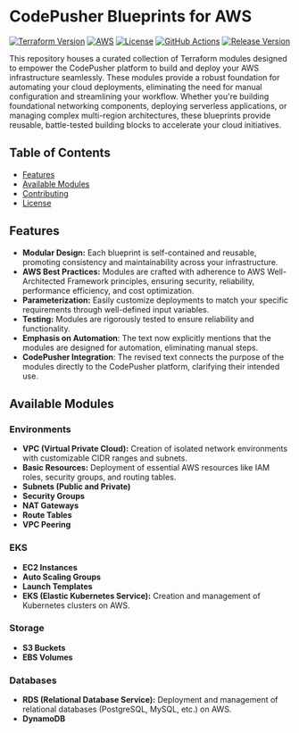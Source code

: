 # CodePusher Blueprints for AWS

[![Terraform Version](https://img.shields.io/badge/Terraform-v1.x-blue.svg)](https://www.terraform.io/)
[![AWS](https://img.shields.io/badge/Amazon_AWS-FF9900?style=for-the-badge&logo=amazonaws&logoColor=white)](https://aws.amazon.com/)
[![License](https://img.shields.io/badge/License-MIT-green.svg)](LICENSE)
[![GitHub Actions](https://github.com/codepusher-platform/codepusher-blueprints-aws/actions/workflows/release.yaml/badge.svg)](https://github.com/codepusher-platform/codepusher-blueprints-aws/actions)
[![Release Version](https://img.shields.io/github/v/release/codepusher-platform/codepusher-blueprints-aws)](https://github.com/codepusher-platform/codepusher-blueprints-aws/releases)

This repository houses a curated collection of Terraform modules designed to empower the CodePusher platform to build and deploy your AWS infrastructure seamlessly. These modules provide a robust foundation for automating your cloud deployments, eliminating the need for manual configuration and streamlining your workflow. Whether you're building foundational networking components, deploying serverless applications, or managing complex multi-region architectures, these blueprints provide reusable, battle-tested building blocks to accelerate your cloud initiatives.

## Table of Contents

- [Features](#features)
- [Available Modules](#available-modules)
- [Contributing](#contributing)
- [License](#license)

## Features

- **Modular Design:**  Each blueprint is self-contained and reusable, promoting consistency and maintainability across your infrastructure.
- **AWS Best Practices:**  Modules are crafted with adherence to AWS Well-Architected Framework principles, ensuring security, reliability, performance efficiency, and cost optimization.
- **Parameterization:** Easily customize deployments to match your specific requirements through well-defined input variables.
- **Testing:** Modules are rigorously tested to ensure reliability and functionality.
- **Emphasis on Automation**: The text now explicitly mentions that the modules are designed for automation, eliminating manual steps.
- **CodePusher Integration**: The revised text connects the purpose of the modules directly to the CodePusher platform, clarifying their intended use.

## Available Modules

### Environments

- **VPC (Virtual Private Cloud):** Creation of isolated network environments with customizable CIDR ranges and subnets.
- **Basic Resources:** Deployment of essential AWS resources like IAM roles, security groups, and routing tables.
- **Subnets (Public and Private)**
- **Security Groups**
- **NAT Gateways**
- **Route Tables**
- **VPC Peering**

### EKS

- **EC2 Instances**
- **Auto Scaling Groups**
- **Launch Templates**
- **EKS (Elastic Kubernetes Service):** Creation and management of Kubernetes clusters on AWS.

### Storage

- **S3 Buckets**
- **EBS Volumes**

### Databases

- **RDS (Relational Database Service):** Deployment and management of relational databases (PostgreSQL, MySQL, etc.) on AWS.
- **DynamoDB**
